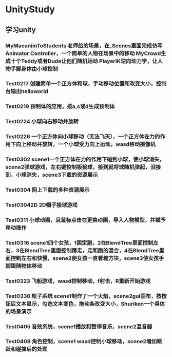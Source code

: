 # UnityStudy

## 学习unity

### MyMacanimToStudents 老师给的场景，在_Scenes里面完成仿写Animator Controller，一个简单的人物在场景中的移动	MyCrowd生成十个Teddy或者Dude让他们随机运动	PlayerIK逆向动力学，让人物手脚身体由小球控制

### Test0217 创建简单一个正方体和球，手动移动位置和改变大小，控制台输出helloworld

### Test0219 预制体的应用，按a,s或d生成预制体

### Test0224 小球向右移动并旋转

### Test0226 一个正方体向小球移动（无法飞天），一个正方体在力的作用下向上移动并旋转，一个小球受力向上运动，wasd移动摄像机

### Test0302 scene1一个正方体在力的作用下碰到小球，使小球消失，scene2弹球游戏，左右键控制板接球，接到就将球随机弹起，没接到，小球消失，scene3下载的资源展示

### Test0304 网上下载的多种资源展示

### Test03042D 2D帽子接球游戏

### Test0311 小球动画，且鼠标点击在更换动画，导入人物模型，并赋予移动操作

### Test0316 scene1四个女孩，1固定跑，2在BlendTree里面控制左右，3在BlendTree里面控制蹲走，走和跑的混合，4在BlendTree里面控制左右和快慢，scene2使女孩一直看着方块，scene3使女孩手脚跟随物体移动

### Test0323 飞船游戏，wasd控制移动，f射击，R重新开始游戏

### Test0330 粒子系统 scene1制作了一个火焰，scene2gui画布，按按钮后文本显示，勾选文本变色，拖动条改变大小，Shuriken一个具体的场景演示

### Test0405 音效系统，scene1播放和暂停音乐，scene2混音器

### Test0408 角色控制，scene1 wasd控制小球移动，scene2增加跳跃和碰撞后的处理